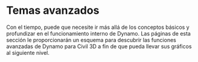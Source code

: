 # Temas avanzados

Con el tiempo, puede que necesite ir más allá de los conceptos básicos y profundizar en el funcionamiento interno de Dynamo. Las páginas de esta sección le proporcionarán un esquema para descubrir las funciones avanzadas de Dynamo para Civil 3D a fin de que pueda llevar sus gráficos al siguiente nivel.

